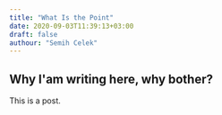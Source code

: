 ```yaml
---
title: "What Is the Point"
date: 2020-09-03T11:39:13+03:00
draft: false
authour: "Semih Celek"
---
```


## Why I'am writing here, why bother?

This is a post.